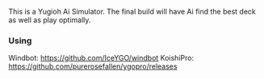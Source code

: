 This is a Yugioh Ai Simulator.
The final build will have Ai find the best deck as well as play optimally.

### Using 
  Windbot: https://github.com/IceYGO/windbot
  KoishiPro: https://github.com/purerosefallen/ygopro/releases
